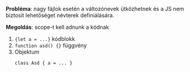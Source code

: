 **Probléma**: nagy fájlok esetén a változónevek ütközhetnek és a JS nem biztosít lehetőséget névterek definiálására.

**Megoldás**: scope-t kell adnunk a kódnak

1. `{let a = ...}` kódblokk
2. `function asd() {}` függvény
3.  Objektum 
    ```
    class Asd { a = ... }
    ```